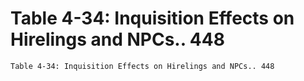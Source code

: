 # Table 4-34: Inquisition Effects on Hirelings and NPCs.. 448

```
Table 4-34: Inquisition Effects on Hirelings and NPCs.. 448

```
